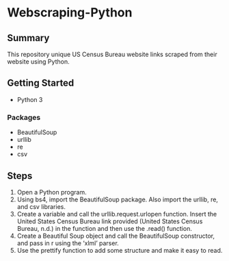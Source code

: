 # Webscraping-Python
## Summary
This repository unique US Census Bureau website links scraped from their website using Python.
## Getting Started
- Python 3
### Packages
- BeautifulSoup
- urllib
- re
- csv
## Steps
1. Open a Python program.
2. Using bs4, import the BeautifulSoup package. Also import the urllib, re, and csv libraries.
3. Create a variable and call the urllib.request.urlopen function. Insert the United States Census Bureau link provided (United States Census Bureau, n.d.) in the function and then use the .read() function.
4. Create a Beautiful Soup object and call the BeautifulSoup constructor, and pass in r using the ‘xlml’ parser.
5. Use the prettify function to add some structure and make it easy to read.

